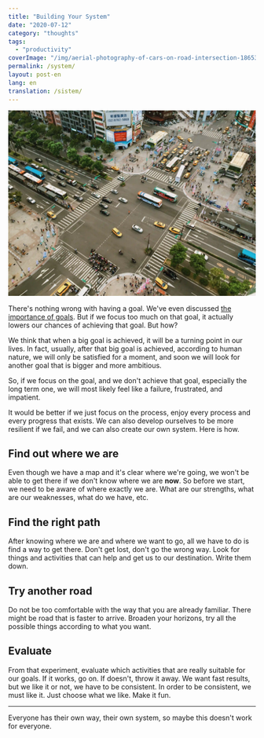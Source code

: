 ```yaml
---
title: "Building Your System"
date: "2020-07-12"
category: "thoughts"
tags:
  - "productivity"
coverImage: "/img/aerial-photography-of-cars-on-road-intersection-186537.webp"
permalink: /system/
layout: post-en
lang: en
translation: /sistem/
---
```


![](/img/aerial-photography-of-cars-on-road-intersection-186537.webp)

There's nothing wrong with having a goal. We've even discussed [the importance of goals](/goal/). But if we focus too much on that goal, it actually lowers our chances of achieving that goal. But how?

We think that when a big goal is achieved, it will be a turning point in our lives. In fact, usually, after that big goal is achieved, according to human nature, we will only be satisfied for a moment, and soon we will look for another goal that is bigger and more ambitious.

So, if we focus on the goal, and we don't achieve that goal, especially the long term one, we will most likely feel like a failure, frustrated, and impatient.

It would be better if we just focus on the process, enjoy every process and every progress that exists. We can also develop ourselves to be more resilient if we fail, and we can also create our own system. Here is how.

## Find out where we are

Even though we have a map and it's clear where we're going, we won't be able to get there if we don't know where we are **now**. So before we start, we need to be aware of where exactly we are. What are our strengths, what are our weaknesses, what do we have, etc.

## Find the right path

After knowing where we are and where we want to go, all we have to do is find a way to get there. Don't get lost, don't go the wrong way. Look for things and activities that can help and get us to our destination. Write them down.

## Try another road

Do not be too comfortable with the way that you are already familiar. There might be road that is faster to arrive. Broaden your horizons, try all the possible things according to what you want.

## Evaluate

From that experiment, evaluate which activities that are really suitable for our goals. If it works, go on. If doesn't, throw it away. We want fast results, but we like it or not, we have to be consistent. In order to be consistent, we must like it. Just choose what we like. Make it fun.

---

Everyone has their own way, their own system, so maybe this doesn't work for everyone.

